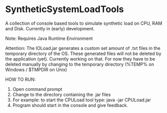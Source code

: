 # SyntheticSystemLoadTools
A collection of console based tools to simulate synthetic load on CPU, RAM and Disk. Currently in (early) development.

Note: Requires Java Runtime Environment

Attention: The IOLoad.jar generates a custom set amount of .txt files in the temporary directory of the OS.
These generated files will not be deleted by the application (yet). Currently working on that.
For now they have to be deleted manually by changing to the temporary directory (%TEMP% on Windows / $TMPDIR on Unix)

HOW TO RUN:

1. Open command prompt
2. Change to the directory containing the .jar files
3. For example: to start the CPULoad tool type: java -jar CPULoad.jar
4. Program should start in the console and give feedback.
